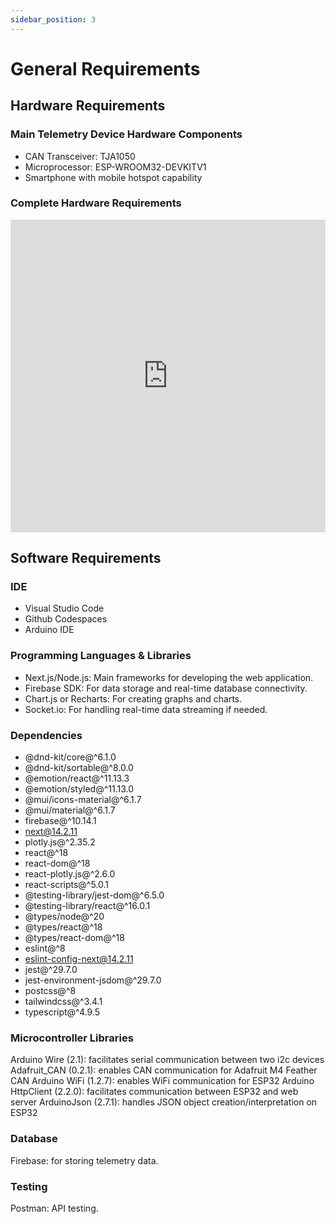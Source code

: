 ```yaml
---
sidebar_position: 3
---
```


# General Requirements

## Hardware Requirements  
### Main Telemetry Device Hardware Components
- CAN Transceiver: TJA1050  
- Microprocessor: ESP-WROOM32-DEVKITV1
- Smartphone with mobile hotspot capability

### Complete Hardware Requirements
<iframe src="https://docs.google.com/spreadsheets/d/e/2PACX-1vRPmqrR1D0rSadeonzcJYDSI9_54YGbKhxfEFePVx_G_DNKT3bhswWF8M95XYecuXjWSqct2AxIOJHy/pubhtml?widget=true&headers=false" frameborder="0" width="100%" height="500"></iframe>

## Software Requirements  
### IDE     
- Visual Studio Code  
- Github Codespaces  
- Arduino IDE    
### Programming Languages & Libraries    
- Next.js/Node.js:      Main frameworks for developing the web application.  
- Firebase SDK:         For data storage and real-time database connectivity.  
- Chart.js or Recharts: For creating graphs and charts.  
- Socket.io:            For handling real-time data streaming if needed.

### Dependencies
- @dnd-kit/core@^6.1.0
- @dnd-kit/sortable@^8.0.0
- @emotion/react@^11.13.3
- @emotion/styled@^11.13.0
- @mui/icons-material@^6.1.7
- @mui/material@^6.1.7
- firebase@^10.14.1
- next@14.2.11
- plotly.js@^2.35.2
- react@^18
- react-dom@^18
- react-plotly.js@^2.6.0
- react-scripts@^5.0.1
- @testing-library/jest-dom@^6.5.0
- @testing-library/react@^16.0.1
- @types/node@^20
- @types/react@^18
- @types/react-dom@^18
- eslint@^8
- eslint-config-next@14.2.11
- jest@^29.7.0
- jest-environment-jsdom@^29.7.0
- postcss@^8
- tailwindcss@^3.4.1
- typescript@^4.9.5

### Microcontroller Libraries
Arduino Wire (2.1): facilitates serial communication between two i2c devices
Adafruit_CAN (0.2.1): enables CAN communication for Adafruit M4 Feather CAN
Arduino WiFi (1.2.7): enables WiFi communication for ESP32
Arduino HttpClient (2.2.0): facilitates communication between ESP32 and web server
ArduinoJson (2.7.1): handles JSON object creation/interpretation on ESP32

### Database
Firebase: for storing telemetry data. 
### Testing    
Postman: API testing.  